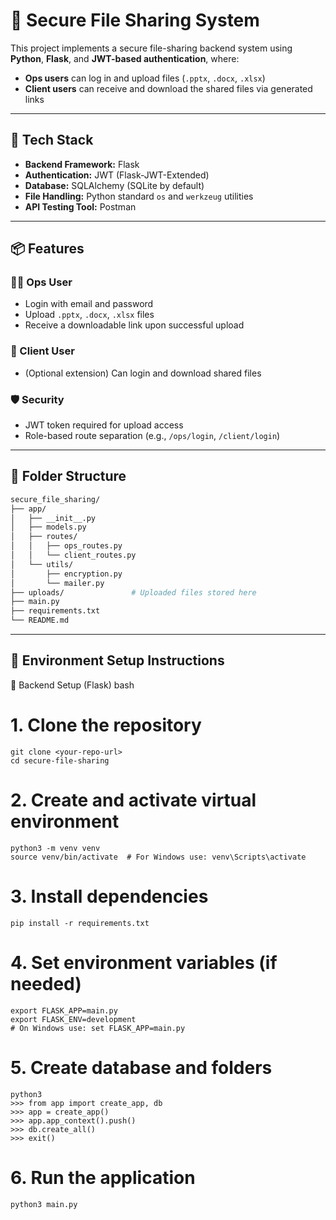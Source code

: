 # 🔐 Secure File Sharing System

This project implements a secure file-sharing backend system using **Python**, **Flask**, and **JWT-based authentication**, where:
- **Ops users** can log in and upload files (`.pptx`, `.docx`, `.xlsx`)
- **Client users** can receive and download the shared files via generated links

---

## 🚀 Tech Stack

- **Backend Framework:** Flask
- **Authentication:** JWT (Flask-JWT-Extended)
- **Database:** SQLAlchemy (SQLite by default)
- **File Handling:** Python standard `os` and `werkzeug` utilities
- **API Testing Tool:** Postman

---

## 📦 Features

### 👨‍💻 Ops User
- Login with email and password
- Upload `.pptx`, `.docx`, `.xlsx` files
- Receive a downloadable link upon successful upload

### 👥 Client User
- (Optional extension) Can login and download shared files

### 🛡 Security
- JWT token required for upload access
- Role-based route separation (e.g., `/ops/login`, `/client/login`)

---

## 📂 Folder Structure

```bash
secure_file_sharing/
├── app/
│   ├── __init__.py
│   ├── models.py
│   ├── routes/
│   │   ├── ops_routes.py
│   │   └── client_routes.py
│   └── utils/
│       ├── encryption.py
│       └── mailer.py
├── uploads/               # Uploaded files stored here
├── main.py
├── requirements.txt
└── README.md

```
---

## 🚀 Environment Setup Instructions

📁 Backend Setup (Flask)
bash

# 1. Clone the repository
```
git clone <your-repo-url>
cd secure-file-sharing
```

# 2. Create and activate virtual environment
```
python3 -m venv venv
source venv/bin/activate  # For Windows use: venv\Scripts\activate
```

# 3. Install dependencies
```
pip install -r requirements.txt
```

# 4. Set environment variables (if needed)
```
export FLASK_APP=main.py
export FLASK_ENV=development
# On Windows use: set FLASK_APP=main.py
```

# 5. Create database and folders
```
python3
>>> from app import create_app, db
>>> app = create_app()
>>> app.app_context().push()
>>> db.create_all()
>>> exit()
```

# 6. Run the application
```
python3 main.py
```
